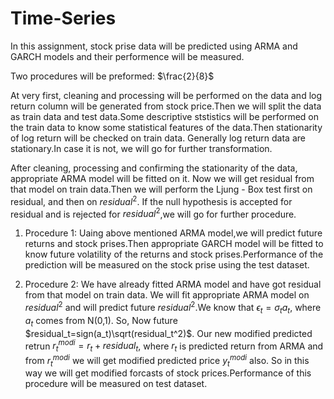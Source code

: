 # Time-Series
In this assignment, stock prise data will be predicted using ARMA and GARCH models and their performence will be measured.

Two procedures will be preformed:  $\frac{2}{8}$

At very first, cleaning and processing will be performed on the data and log return column will be generated from stock price.Then we will split the data as train data and test data.Some descriptive ststistics will be performed on the train data to know some statistical features of the data.Then stationarity of log return will be checked on train data. Generally log return data are stationary.In case it is not, we will go for further transformation.

After cleaning, processing and confirming the stationarity of the data, appropriate ARMA model will be fitted on it. Now we will get residual from that model on train data.Then we will perform the Ljung - Box test first on residual, and then on $residual^2$. If the null hypothesis is accepted for residual and is rejected for $residual^2$,we will go for further procedure.

1. Procedure 1:
Uaing above mentioned ARMA model,we will predict future returns and stock prises.Then appropriate GARCH model will be fitted to know future volatility of the returns and stock prises.Performance of the prediction will be measured on the stock prise using the test dataset.


2. Procedure 2:
We have already fitted ARMA model and have got residual from that model on train data. We will fit appropriate ARMA model on $residual^2$ and will predict future $residual^2$.We know that $\epsilon_t=\sigma_t a_t$, where $a_t$ comes from N(0,1). So, Now future $residual_t=sign(a_t)\sqrt(residual_t^2)$. Our new modified predicted retrun $r_t^{modi}=r_t + residual_t$, where $r_t$ is predicted return from ARMA and from $r_t^{modi}$ we will get modified predicted price $y_t^{modi}$ also. So in this way we will get modified forcasts of stock prices.Performance of this procedure will be measured on test dataset.
